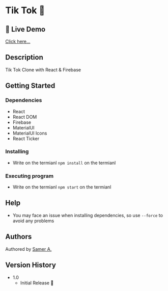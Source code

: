 # Tik Tok 🚀

## 🔴 Live Demo

[Click here...](https://samer-tiktok.firebaseapp.com/)

## Description

Tik Tok Clone with React & Firebase

## Getting Started

### Dependencies

- React
- React DOM
- Firebase
- MaterialUI
- MaterialUI Icons
- React Ticker

### Installing

- Write on the termianl `npm install` on the termianl

### Executing program

- Write on the termianl `npm start` on the termianl

## Help

- You may face an issue when installing dependencies, so use `--force` to avoid any problems

## Authors

Authored by [Samer A.](https://cleversamer.web.app/)

## Version History

- 1.0
  - Initial Release 🚀
